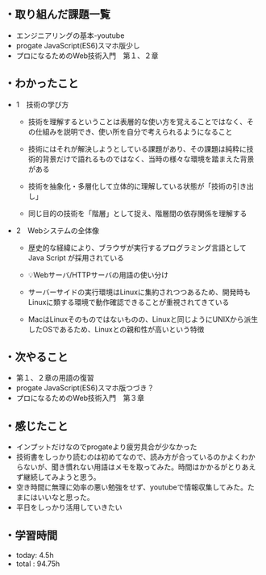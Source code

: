 ## ・取り組んだ課題一覧
- エンジニアリングの基本-youtube
- progate JavaScript(ES6)スマホ版少し
- プロになるためのWeb技術入門　第１、２章
## ・わかったこと
- 1　技術の学び方

  - 技術を理解するということは表層的な使い方を覚えることではなく、その仕組みを説明でき、使い所を自分で考えられるようになること

  - 技術にはそれが解決しようとしている課題があり、その課題は純粋に技術的背景だけで語れるものではなく、当時の様々な環境を踏まえた背景がある

  - 技術を抽象化・多層化して立体的に理解している状態が「技術の引き出し」

  - 同じ目的の技術を「階層」として捉え、階層間の依存関係を理解する
- 2　Webシステムの全体像

  - 歴史的な経緯により、ブラウザが実行するプログラミング言語としてJava Script が採用されている

   - 💡Webサーバ/HTTPサーバの用語の使い分け

  - サーバーサイドの実行環境はLinuxに集約されつつあるため、開発時もLinuxに類する環境で動作確認できることが重視されてきている

  - MacはLinuxそのものではないものの、Linuxと同じようにUNIXから派生したOSであるため、Linuxとの親和性が高いという特徴
## ・次やること
- 第１、２章の用語の復習
- progate JavaScript(ES6)スマホ版つづき？
- プロになるためのWeb技術入門　第３章
## ・感じたこと
- インプットだけなのでprogateより疲労具合が少なかった
- 技術書をしっかり読むのは初めてなので、読み方が合っているのかよくわからないが、聞き慣れない用語はメモを取ってみた。時間はかかるがとりあえず継続してみようと思う。
- 空き時間に無理に効率の悪い勉強をせず、youtubeで情報収集してみた。たまにはいいなと思った。
- 平日をしっかり活用していきたい

## ・学習時間
- today:  4.5h
- total  : 94.75h